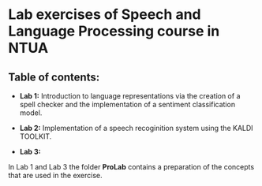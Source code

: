 # Lab exercises of Speech and Language Processing course in NTUA


## Table of contents:

- __Lab 1:__ Introduction to language representations via the creation of a spell checker and the implementation of a sentiment classification model.

- __Lab 2:__ Implementation of a speech recoginition system using the KALDI TOOLKIT.

- __Lab 3:__


In Lab 1 and Lab 3 the folder __ProLab__ contains a preparation of the concepts that are used in the exercise.
